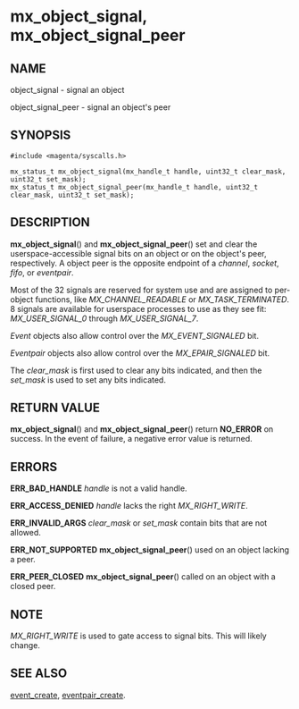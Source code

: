 # mx_object_signal, mx_object_signal_peer

## NAME

object_signal - signal an object

object_signal_peer - signal an object's peer


## SYNOPSIS

```
#include <magenta/syscalls.h>

mx_status_t mx_object_signal(mx_handle_t handle, uint32_t clear_mask, uint32_t set_mask);
mx_status_t mx_object_signal_peer(mx_handle_t handle, uint32_t clear_mask, uint32_t set_mask);

```

## DESCRIPTION

**mx_object_signal**() and **mx_object_signal_peer**() set and clear the userspace-accessible
signal bits on an object or on the object's peer, respectively.  A object peer is the opposite
endpoint of a *channel*, *socket*, *fifo*, or *eventpair*.

Most of the 32 signals are reserved for system use and are assigned to per-object functions, like
*MX_CHANNEL_READABLE* or *MX_TASK_TERMINATED*.  8 signals are available for userspace processes
to use as they see fit: *MX_USER_SIGNAL_0* through *MX_USER_SIGNAL_7*.

*Event* objects also allow control over the *MX_EVENT_SIGNALED* bit.

*Eventpair* objects also allow control over the *MX_EPAIR_SIGNALED* bit.

The *clear_mask* is first used to clear any bits indicated, and then the *set_mask*
is used to set any bits indicated.


## RETURN VALUE

**mx_object_signal**() and **mx_object_signal_peer**() return **NO_ERROR** on success.
In the event of failure, a negative error value is returned.


## ERRORS

**ERR_BAD_HANDLE**  *handle* is not a valid handle.

**ERR_ACCESS_DENIED**  *handle* lacks the right *MX_RIGHT_WRITE*.

**ERR_INVALID_ARGS**  *clear_mask* or *set_mask* contain bits that are not allowed.

**ERR_NOT_SUPPORTED**  **mx_object_signal_peer**() used on an object lacking a peer.

**ERR_PEER_CLOSED**  **mx_object_signal_peer**() called on an object with a closed peer.

## NOTE

*MX_RIGHT_WRITE* is used to gate access to signal bits.  This will likely change.


## SEE ALSO

[event_create](event_create.md),
[eventpair_create](eventpair_create.md).
